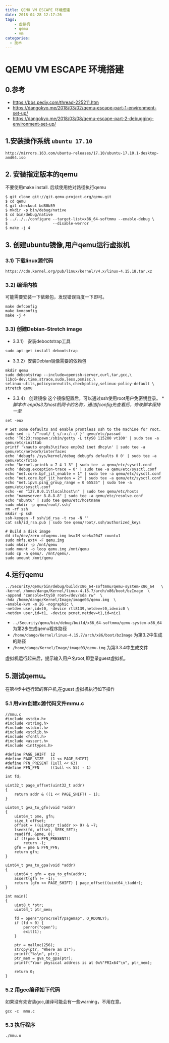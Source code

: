 ```yaml
---
title: QEMU VM ESCAPE 环境搭建
date: 2018-04-28 12:17:26
tags:
    - 虚拟机
    - qemu
    - vm
categories:
  - 技术
---
```

# QEMU VM ESCAPE 环境搭建
## 0.参考
- https://bbs.pediy.com/thread-225211.htm
- https://dangokyo.me/2018/03/02/qemu-escape-part-1-environment-set-up/
- https://dangokyo.me/2018/03/08/qemu-escape-part-2-debugging-environment-set-up/

## 1.安装操作系统 `ubuntu 17.10`
```
http://mirrors.163.com/ubuntu-releases/17.10/ubuntu-17.10.1-desktop-amd64.iso
```

## 2. 安装指定版本的qemu
不要使用make install. 后续使用绝对路径执行qemu
```
$ git clone git://git.qemu-project.org/qemu.git
$ cd qemu
$ git checkout bd80b59
$ mkdir -p bin/debug/native
$ cd bin/debug/native
$ ../../../configure --target-list=x86_64-softmmu --enable-debug \
$                    --disable-werror
$ make -j 4
```

## 3. 创建ubuntu镜像,用户qemu运行虚拟机
### 3.1) 下载linux源代码
```
https://cdn.kernel.org/pub/linux/kernel/v4.x/linux-4.15.18.tar.xz
```
### 3.2) 编译内核
可能需要安装一下依赖包，发现错误百度一下即可。
```
make defconfig
make kvmconfig
make -j 4
```
### 3.3) 创建Debian-Stretch image
- 3.3.1） 安装debootstrap工具
```
sudo apt-get install debootstrap
```
- 3.3.2）安装Debian镜像需要的依赖包
```
mkdir qemu
sudo debootstrap --include=openssh-server,curl,tar,gcc,\
libc6-dev,time,strace,sudo,less,psmisc,\
selinux-utils,policycoreutils,checkpolicy,selinux-policy-default \
stretch qemu
```

- 3.3.4） 创建镜像
这个镜像配置后，可以通过ssh使用root用户免密钥登录。
**脚本中 enp0s3为host机网卡的名称，通过ifconfig先查看后，修改脚本保持一至*

```
set -eux

# Set some defaults and enable promtless ssh to the machine for root.
sudo sed -i '/^root/ { s/:x:/::/ }' qemu/etc/passwd
echo 'T0:23:respawn:/sbin/getty -L ttyS0 115200 vt100' | sudo tee -a qemu/etc/inittab
printf '\nauto enp0s3\niface enp0s3 inet dhcp\n' | sudo tee -a qemu/etc/network/interfaces
echo 'debugfs /sys/kernel/debug debugfs defaults 0 0' | sudo tee -a qemu/etc/fstab
echo "kernel.printk = 7 4 1 3" | sudo tee -a qemu/etc/sysctl.conf
echo 'debug.exception-trace = 0' | sudo tee -a qemu/etc/sysctl.conf
echo "net.core.bpf_jit_enable = 1" | sudo tee -a qemu/etc/sysctl.conf
echo "net.core.bpf_jit_harden = 2" | sudo tee -a qemu/etc/sysctl.conf
echo "net.ipv4.ping_group_range = 0 65535" | sudo tee -a qemu/etc/sysctl.conf
echo -en "127.0.0.1\tlocalhost\n" | sudo tee qemu/etc/hosts
echo "nameserver 8.8.8.8" | sudo tee -a qemu/etc/resolve.conf
echo "ubuntu" | sudo tee qemu/etc/hostname
sudo mkdir -p qemu/root/.ssh/
rm -rf ssh
mkdir -p ssh
ssh-keygen -f ssh/id_rsa -t rsa -N ''
cat ssh/id_rsa.pub | sudo tee qemu/root/.ssh/authorized_keys

# Build a disk image
dd if=/dev/zero of=qemu.img bs=1M seek=2047 count=1
sudo mkfs.ext4 -F qemu.img
sudo mkdir -p /mnt/qemu
sudo mount -o loop qemu.img /mnt/qemu
sudo cp -a qemu/. /mnt/qemu/.
sudo umount /mnt/qemu
```

## 4.运行qemu
```
../Security/qemu/bin/debug/build/x86_64-softmmu/qemu-system-x86_64   \
-kernel /home/dango/Kernel/linux-4.15.7/arch/x86/boot/bzImage  \
-append "console=ttyS0 root=/dev/sda rw"  \
-hda /home/dango/Kernel/Image/image03/qemu.img  \
-enable-kvm -m 2G -nographic \
-netdev user,id=t0, -device rtl8139,netdev=t0,id=nic0 \
-netdev user,id=t1, -device pcnet,netdev=t1,id=nic1
```
- `../Security/qemu/bin/debug/build/x86_64-softmmu/qemu-system-x86_64`为第2步生成qemu程序路径
- `/home/dango/Kernel/linux-4.15.7/arch/x86/boot/bzImage` 为第3.2中生成的路径
- `/home/dango/Kernel/Image/image03/qemu.img` 为第3.3.4中生成文件

虚拟机运行起来后，提示输入用户名root,即登录guest虚拟机。


## 5.测试qemu。
在第4步中运行起的客户机,在guest 虚拟机执行如下操作

### 5.1 用vim创建c源代码文件mmu.c
```
//mmu.c
#include <stdio.h>
#include <string.h>
#include <stdint.h>
#include <stdlib.h>
#include <fcntl.h>
#include <assert.h>
#include <inttypes.h>

#define PAGE_SHIFT  12
#define PAGE_SIZE   (1 << PAGE_SHIFT)
#define PFN_PRESENT (1ull << 63)
#define PFN_PFN     ((1ull << 55) - 1)

int fd;

uint32_t page_offset(uint32_t addr)
{
    return addr & ((1 << PAGE_SHIFT) - 1);
}

uint64_t gva_to_gfn(void *addr)
{
    uint64_t pme, gfn;
    size_t offset;
    offset = ((uintptr_t)addr >> 9) & ~7;
    lseek(fd, offset, SEEK_SET);
    read(fd, &pme, 8);
    if (!(pme & PFN_PRESENT))
        return -1;
    gfn = pme & PFN_PFN;
    return gfn;
}

uint64_t gva_to_gpa(void *addr)
{
    uint64_t gfn = gva_to_gfn(addr);
    assert(gfn != -1);
    return (gfn << PAGE_SHIFT) | page_offset((uint64_t)addr);
}

int main()
{
    uint8_t *ptr;
    uint64_t ptr_mem;

    fd = open("/proc/self/pagemap", O_RDONLY);
    if (fd < 0) {
        perror("open");
        exit(1);
    }

    ptr = malloc(256);
    strcpy(ptr, "Where am I?");
    printf("%s\n", ptr);
    ptr_mem = gva_to_gpa(ptr);
    printf("Your physical address is at 0x%"PRIx64"\n", ptr_mem);

    return 0;
}
```
### 5.2 用gcc编译如下代码
如果没有先安装gcc,编译可能会有一些warning，不用在意。
```
gcc -c  mmu.c
```

### 5.3 执行程序
```
./mmu.o
```
